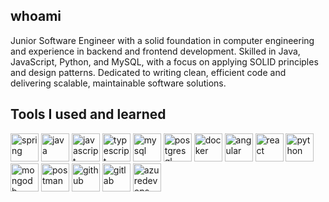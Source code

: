 ## whoami

Junior Software Engineer with a solid foundation in computer engineering and experience in backend and frontend development. Skilled in Java, JavaScript, Python, and MySQL, with a focus on applying SOLID principles and design patterns. Dedicated to writing clean, efficient code and delivering scalable, maintainable software solutions.

## Tools I used and learned
<p align="left">
  <img src="https://cdn.jsdelivr.net/gh/devicons/devicon@latest/icons/spring/spring-original.svg" alt="spring" width="45" height="45" />
  <img src="https://cdn.jsdelivr.net/gh/devicons/devicon@latest/icons/java/java-original.svg" alt="java" width="45" height="45" />
  <img src="https://cdn.jsdelivr.net/gh/devicons/devicon@latest/icons/javascript/javascript-original.svg" alt="javascript" width="45" height="45" />
  <img src="https://cdn.jsdelivr.net/gh/devicons/devicon@latest/icons/typescript/typescript-original.svg" alt="typescript" width="45" height="45" />
  <img src="https://cdn.jsdelivr.net/gh/devicons/devicon@latest/icons/mysql/mysql-original.svg" alt="mysql" width="45" height="45" />
  <img src="https://cdn.jsdelivr.net/gh/devicons/devicon@latest/icons/postgresql/postgresql-original.svg" alt="postgresql" width="45" height="45" />
  <img src="https://cdn.jsdelivr.net/gh/devicons/devicon@latest/icons/docker/docker-original.svg" alt="docker" width="45" height="45" />
  <img src="https://cdn.jsdelivr.net/gh/devicons/devicon@latest/icons/angular/angular-original.svg" alt="angular" width="45" height="45" />
  <img src="https://cdn.jsdelivr.net/gh/devicons/devicon@latest/icons/react/react-original.svg" alt="react" width="45" height="45" />
  <img src="https://cdn.jsdelivr.net/gh/devicons/devicon@latest/icons/python/python-original.svg" alt="python" width="45" height="45" />
  <img src="https://cdn.jsdelivr.net/gh/devicons/devicon@latest/icons/mongodb/mongodb-original.svg" alt="mongodb" width="45" height="45" />
  <img src="https://cdn.jsdelivr.net/gh/devicons/devicon@latest/icons/postman/postman-original.svg" alt="postman" width="45" height="45" />
  <img src="https://cdn.jsdelivr.net/gh/devicons/devicon@latest/icons/github/github-original.svg" alt="github" width="45" height="45" />
  <img src="https://cdn.jsdelivr.net/gh/devicons/devicon@latest/icons/gitlab/gitlab-original.svg" alt="gitlab" width="45" height="45" />
  <img src="https://cdn.jsdelivr.net/gh/devicons/devicon@latest/icons/azuredevops/azuredevops-original.svg" alt="azuredevops" width="45" height="45" />
</p>



<!--
**ahmdmnsour/ahmdmnsour** is a ✨ _special_ ✨ repository because its `README.md` (this file) appears on your GitHub profile.

Here are some ideas to get you started:

- 🔭 I’m currently working on ...
- 🌱 I’m currently learning ...
- 👯 I’m looking to collaborate on ...
- 🤔 I’m looking for help with ...
- 💬 Ask me about ...
- 📫 How to reach me: ...
- 😄 Pronouns: ...
- ⚡ Fun fact: ...
-->
